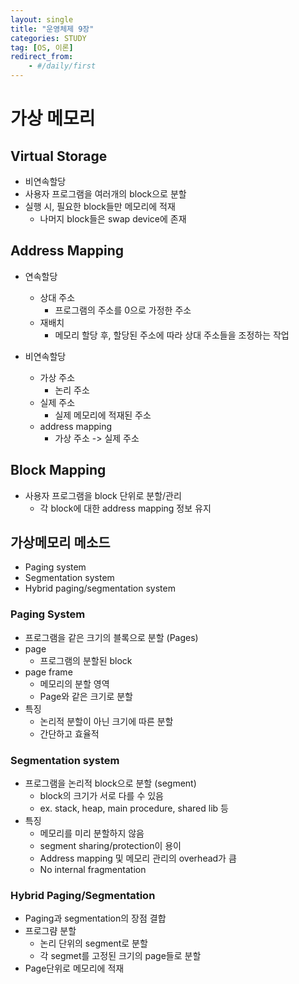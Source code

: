 ```yaml
---
layout: single
title: "운영체제 9장"
categories: STUDY
tag: [OS, 이론]
redirect_from:
    - #/daily/first
---
```


# 가상 메모리
## Virtual Storage
- 비연속할당
- 사용자 프로그램을 여러개의 block으로 분할
- 실행 시, 필요한 block들만 메모리에 적재
  - 나머지 block들은 swap device에 존재

## Address Mapping
- 연속할당
  - 상대 주소
    - 프로그램의 주소를 0으로 가정한 주소
  - 재배치
    - 메모리 할당 후, 할당된 주소에 따라 상대 주소들을 조정하는 작업

- 비연속할당
  - 가상 주소
    - 논리 주소
  - 실제 주소
    - 실제 메모리에 적재된 주소
  - address mapping
    - 가상 주소 -> 실제 주소

## Block Mapping
- 사용자 프로그램을 block 단위로 분할/관리
  - 각 block에 대한 address mapping 정보 유지

## 가상메모리 메소드
- Paging system
- Segmentation system
- Hybrid paging/segmentation system

### Paging System
- 프로그램을 같은 크기의 블록으로 분할 (Pages)
- page
  - 프로그램의 분할된 block
- page frame
  - 메모리의 분할 영역
  - Page와 같은 크기로 분할
- 특징
  - 논리적 분할이 아닌 크기에 따른 분할
  - 간단하고 효율적

### Segmentation system
- 프로그램을 논리적 block으로 분할 (segment)
  - block의 크기가 서로 다를 수 있음
  - ex. stack, heap, main procedure, shared lib 등
- 특징
  - 메모리를 미리 분할하지 않음
  - segment sharing/protection이 용이
  - Address mapping 및 메모리 관리의 overhead가 큼
  - No internal fragmentation

### Hybrid Paging/Segmentation
- Paging과 segmentation의 장점 결합
- 프로그럄 분할
  - 논리 단위의 segment로 분할
  - 각 segmet를 고정된 크기의 page들로 분할
- Page단위로 메모리에 적재